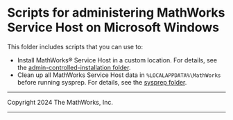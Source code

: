 # Scripts for administering MathWorks Service Host on Microsoft Windows

This folder includes scripts that you can use to:
- Install MathWorks&reg; Service Host in a custom location. For details, see the [admin-controlled-installation folder](./admin-controlled-installation/).  
- Clean up all MathWorks Service Host data in `%LOCALAPPDATA%\MathWorks` before running sysprep. For details, see the [sysprep folder](./sysprep/).

----

Copyright 2024 The MathWorks, Inc.

----
